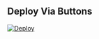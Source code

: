 
## Deploy Via Buttons

[![Deploy](https://www.herokucdn.com/deploy/button.svg)](https://www.heroku.com/deploy?template=https://github.com/nikhil1w/UG-UPLOADER-fork)


